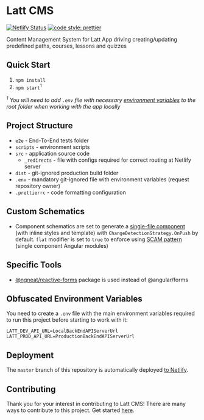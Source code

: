# Latt CMS

[![Netlify Status](https://api.netlify.com/api/v1/badges/778c8b3e-56e9-4648-94f2-494f221411b5/deploy-status)](https://app.netlify.com/sites/latt-cms/deploys) [![code style: prettier](https://img.shields.io/badge/code_style-prettier-ff69b4.svg?style=flat-square)](https://github.com/prettier/prettier)

Content Management System for Latt App driving creating/updating predefined paths, courses, lessons and quizzes

## Quick Start

1. `npm install`
1. `npm start`<sup>1</sup>

*<sup>1</sup> You will need to add `.env` file with necessary [environment variables](#obfuscated-environment-variables) to the root folder when working with the app locally*

## Project Structure

* `e2e` - End-To-End tests folder
* `scripts` - environment scripts
* `src` - application source code
    * `_redirects` - file with configs required for correct routing at Netlify server
* `dist` - git-ignored production build folder
* `.env` - mandatory git-ignored file with environment variables (request repository owner)
* `.prettierrc` - code formatting configuration 

## Custom Schematics

* Component schematics are set to generate a [single-file component](https://egghead.io/lessons/angular-use-single-file-components-by-default-in-angular) (with inline styles and template) with `ChangeDetectionStrategy.OnPush` by default. `flat` modifier is set to `true` to enforce using [SCAM pattern](https://indepth.dev/emulating-tree-shakable-components-using-single-component-angular-modules/) (single component Angular modules)

## Specific Tools

* [@ngneat/reactive-forms](https://github.com/ngneat/reactive-forms) package is used instead of @angular/forms

## Obfuscated Environment Variables

You need to create a `.env` file with the main environment variables required to run this project before starting to work with it:

```
LATT_DEV_API_URL=LocalBackEndAPIServerUrl
LATT_PROD_API_URL=ProductionBackEndAPIServerUrl
```

## Deployment

The `master` branch of this repository is automatically deployed [to Netlify](https://cms.latt.to). 

## Contributing

Thank you for your interest in contributing to Latt CMS! There are many ways to contribute to this project. Get started [here](https://github.com/latt-dev/latt-cms/blob/master/.github/CONTRIBUTING.md).


